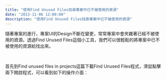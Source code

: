 ```yaml
---
title: "使用Find Unused Files找尋專案中已不被使用的資源"
date: "2013-11-06 12:00:00"
description: "使用Find Unused Files找尋專案中已不被使用的資源"
---
```


<p>隨著專案的進行，專案UI的Design不斷在變更，常常專案中會夾雜著已經不被使用的資源。透過Find Unused Files這個小工具，我們可以很輕鬆的將專案中已不被使用的資源給找出來。</p>  <p> </p>  <p>首先到Find unused files in projects</a>這篇下載Find Unused Files程式，滑鼠點擊兩下開啟程式，可以看到如下的操作介面：</p>  <p><a href="http://files.dotblogs.com.tw/larrynung/1303/Findunusedfiles_AFD0/image_8.png"><img style="border-top: 0px; border-right: 0px; border-bottom: 0px; border-left: 0px" border="0" alt="image" src="\images\posts